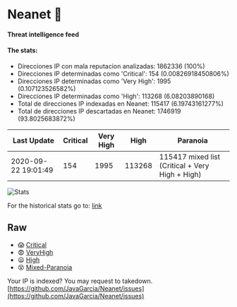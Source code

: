 # Neanet :hocho:
#### Threat intelligence feed
#### The stats:

- Direcciones IP con mala reputacion analizadas: 1862336 (100%)
- Direcciones IP determinadas como 'Critical':  154 (0.00826918450806%)
- Direcciones IP determinadas como 'Very High':  1995 (0.107123526582%)
- Direcciones IP determinadas como 'High':  113268 (6.08203890168)
- Total de direcciones IP indexadas en Neanet:  115417 (6.19743161277%)
- Total de direcciones IP descartadas en Neanet:  1746919 (93.8025683872%)

| Last Update | Critical | Very High | High | Paranoia |
| --- | --- | --- | --- | --- |
| 2020-09-22 19:01:49 | 154 | 1995 | 113268 | 115417 mixed list (Critical + Very High + High)|

![Stats](https://docs.google.com/spreadsheets/d/e/2PACX-1vSnaNMIXVabIpDJjufMlzH7poXnshF3mgd8Is1g9ytUEzVsP5my4Trn8f-xkoLLQ38xpL3HtmUexLo6/pubchart?oid=501124687&format=image)

For the historical stats go to: [link](/stats.csv)
## Raw
- :scream: [Critical](https://raw.githubusercontent.com/JavaGarcia/Neanet/master/blacklists/neanet_critical.txt)
- :fearful: [VeryHigh](https://raw.githubusercontent.com/JavaGarcia/Neanet/master/blacklists/neanet_veryHigh.txtt)
- :frowning: [High](https://raw.githubusercontent.com/JavaGarcia/Neanet/master/blacklists/neanet_high.txt)
- :dizzy_face: [Mixed-Paranoia](https://raw.githubusercontent.com/JavaGarcia/Neanet/master/blacklists/neanet_all.txt)


Your IP is indexed? You may request to takedown. [https://github.com/JavaGarcia/Neanet/issues](https://github.com/JavaGarcia/Neanet/issues)































































































































































































































































































































































































































































































































































































































































































































































































































































































































































































